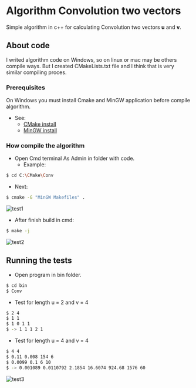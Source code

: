 # Algorithm Convolution two vectors

Simple algorithm in c++ for calculating Convolution two vectors **u** and **v**.

## About code

I writed algorithm code on Windows, so on linux or mac may be others compile ways.
But I created CMakeLists.txt file and I think that is very similar compiling proces.

### Prerequisites

On Windows you must install Cmake and MinGW application before compile algorithm.
* See:
  * [CMake install](https://cmake.org/install/)
  * [MinGW install](http://www.mingw.org/wiki/howto_install_the_mingw_gcc_compiler_suite)

### How compile the algorithm

* Open Cmd terminal As Admin in folder with code.
  * Example:
```sh
$ cd C:\CMake\Conv
```

 * Next:
 ```sh
$ cmake -G "MinGW Makefiles" .
```
![test1](https://user-images.githubusercontent.com/35242996/46583041-d7b5a400-ca50-11e8-9ecf-f2d7097ac3f7.PNG)

 * After finish build in cmd:
 ```sh
 $ make -j
 ```
 ![test2](https://user-images.githubusercontent.com/35242996/46583042-d7b5a400-ca50-11e8-90f3-0dfb86a11a22.PNG)
 
## Running the tests
* Open program in bin folder.
```sh
$ cd bin
$ Conv
```

 * Test for length u = 2 and v = 4
 ```sh
 $ 2 4
 $ 1 1
 $ 1 0 1 1
 $ -> 1 1 1 2 1
 ```
  * Test for length u = 4 and v = 4
 ```sh
 $ 4 4
 $ 0.11 0.008 154 6
 $ 0.0099 0.1 6 10
 $ -> 0.001089 0.0110792 2.1854 16.6074 924.68 1576 60
 ```
![test3](https://user-images.githubusercontent.com/35242996/46583043-d7b5a400-ca50-11e8-98b7-6ecab141cff7.PNG)

